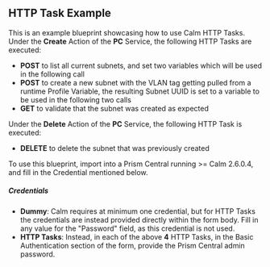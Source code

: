 ## HTTP Task Example

This is an example blueprint showcasing how to use Calm HTTP Tasks.  Under the **Create** Action of the **PC** Service, the following HTTP Tasks are executed:
* **POST** to list all current subnets, and set two variables which will be used in the following call
* **POST** to create a new subnet with the VLAN tag getting pulled from a runtime Profile Variable, the resulting Subnet UUID is set to a variable to be used in the following two calls
* **GET** to validate that the subnet was created as expected

Under the **Delete** Action of the **PC** Service, the following HTTP Task is executed:
* **DELETE** to delete the subnet that was previously created

To use this blueprint, import into a Prism Central running >= Calm 2.6.0.4, and fill in the Credential mentioned below.

##### Credentials
* **Dummy**: Calm requires at minimum one credential, but for HTTP Tasks the credentials are instead provided directly within the form body. Fill in any value for the "Password" field, as this credential is not used.
* **HTTP Tasks**: Instead, in each of the above **4** HTTP Tasks, in the Basic Authentication section of the form, provide the Prism Central admin password.


